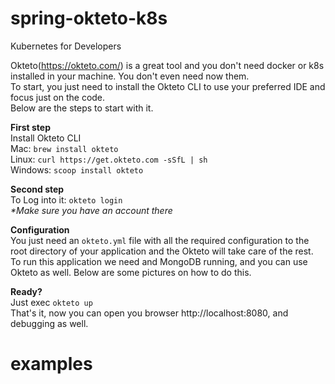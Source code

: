 # spring-okteto-k8s
Kubernetes for Developers

Okteto(https://okteto.com/) is a great tool and you don't need docker or k8s installed in your machine.
You don't even need now them. \
To start, you just need to install the Okteto CLI to use your preferred IDE and focus just on the code. \
Below are the steps to start with it.

**First step** \
Install Okteto CLI \
Mac: `brew install okteto` \
Linux: `curl https://get.okteto.com -sSfL | sh` \
Windows: `scoop install okteto`

**Second step** \
To Log into it: `okteto login` \
_*Make sure you have an account there_

**Configuration** \
You just need an `okteto.yml` file with all the required configuration to the root directory of your application and the Okteto will take care of the rest. \
To run this application we need and MongoDB running, and you can use Okteto as well. Below are some pictures on how to do this.

**Ready?** \
Just exec `okteto up` \
That's it, now you can open you browser http://localhost:8080, and debugging as well.

# examples
<p align="center">
</p>